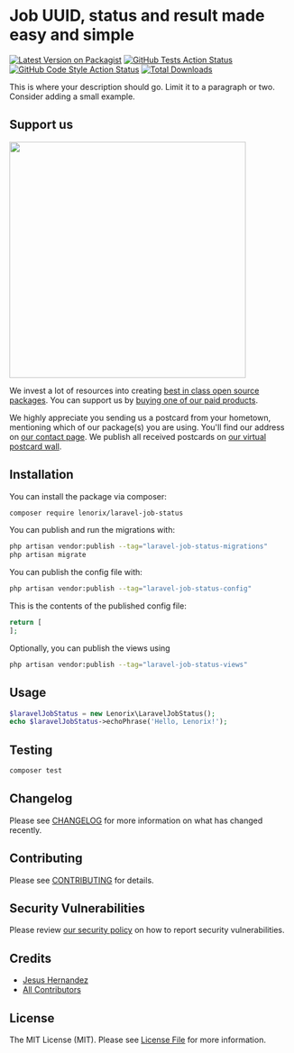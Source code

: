 # Job UUID, status and result made easy and simple

[![Latest Version on Packagist](https://img.shields.io/packagist/v/lenorix/laravel-job-status.svg?style=flat-square)](https://packagist.org/packages/lenorix/laravel-job-status)
[![GitHub Tests Action Status](https://img.shields.io/github/actions/workflow/status/lenorix/laravel-job-status/run-tests.yml?branch=main&label=tests&style=flat-square)](https://github.com/lenorix/laravel-job-status/actions?query=workflow%3Arun-tests+branch%3Amain)
[![GitHub Code Style Action Status](https://img.shields.io/github/actions/workflow/status/lenorix/laravel-job-status/fix-php-code-style-issues.yml?branch=main&label=code%20style&style=flat-square)](https://github.com/lenorix/laravel-job-status/actions?query=workflow%3A"Fix+PHP+code+style+issues"+branch%3Amain)
[![Total Downloads](https://img.shields.io/packagist/dt/lenorix/laravel-job-status.svg?style=flat-square)](https://packagist.org/packages/lenorix/laravel-job-status)

This is where your description should go. Limit it to a paragraph or two. Consider adding a small example.

## Support us

[<img src="https://github-ads.s3.eu-central-1.amazonaws.com/laravel-job-status.jpg?t=1" width="419px" />](https://spatie.be/github-ad-click/laravel-job-status)

We invest a lot of resources into creating [best in class open source packages](https://spatie.be/open-source). You can support us by [buying one of our paid products](https://spatie.be/open-source/support-us).

We highly appreciate you sending us a postcard from your hometown, mentioning which of our package(s) you are using. You'll find our address on [our contact page](https://spatie.be/about-us). We publish all received postcards on [our virtual postcard wall](https://spatie.be/open-source/postcards).

## Installation

You can install the package via composer:

```bash
composer require lenorix/laravel-job-status
```

You can publish and run the migrations with:

```bash
php artisan vendor:publish --tag="laravel-job-status-migrations"
php artisan migrate
```

You can publish the config file with:

```bash
php artisan vendor:publish --tag="laravel-job-status-config"
```

This is the contents of the published config file:

```php
return [
];
```

Optionally, you can publish the views using

```bash
php artisan vendor:publish --tag="laravel-job-status-views"
```

## Usage

```php
$laravelJobStatus = new Lenorix\LaravelJobStatus();
echo $laravelJobStatus->echoPhrase('Hello, Lenorix!');
```

## Testing

```bash
composer test
```

## Changelog

Please see [CHANGELOG](CHANGELOG.md) for more information on what has changed recently.

## Contributing

Please see [CONTRIBUTING](CONTRIBUTING.md) for details.

## Security Vulnerabilities

Please review [our security policy](../../security/policy) on how to report security vulnerabilities.

## Credits

- [Jesus Hernandez](https://github.com/jhg)
- [All Contributors](../../contributors)

## License

The MIT License (MIT). Please see [License File](LICENSE.md) for more information.
